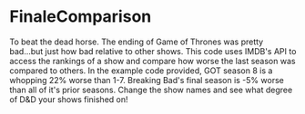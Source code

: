 # FinaleComparison
To beat the dead horse. The ending of Game of Thrones was pretty bad...but just how bad relative to other shows. This code uses IMDB's API to access the rankings of a show and compare how worse the last season was compared to others. In the example code provided, GOT season 8 is a whopping 22% worse than 1-7. Breaking Bad's final season is -5% worse than all of it's prior seasons. Change the show names and see what degree of D&D your shows finished on! 
